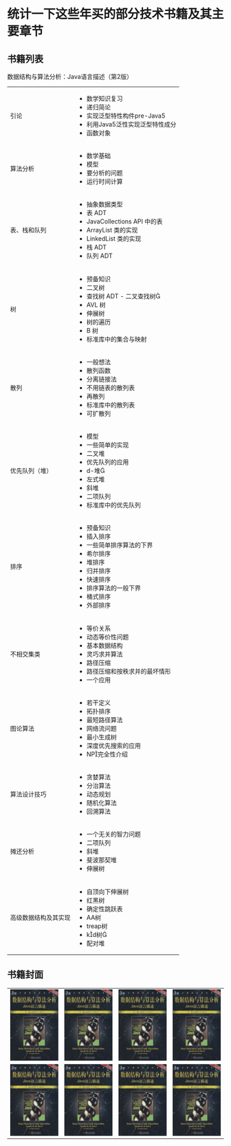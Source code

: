 # 统计一下这些年买的部分技术书籍及其主要章节

## 书籍列表

数据结构与算法分析：Java语言描述（第2版）
<table>
  <tr>
    <td>引论</td>
    <td>
      <ul>
        <li>数学知识复习</li>
        <li>递归简论</li>
        <li>实现泛型特性构件pre-Java5</li>
        <li>利用Java5泛性实现泛型特性成分</li>
        <li>函数对象</li>
      </ul>
    </td>
  </tr>
  <tr>
    <td>算法分析</td>
    <td>
      <ul>
        <li>数学基础</li>
        <li>模型</li>
        <li>要分析的问题</li>
        <li>运行时间计算</li>
      </ul>
    </td>
  </tr>
  <tr>
    <td>表、栈和队列</td>
    <td>
      <ul>
        <li>抽象数据类型</li>
        <li>表 ADT</li>
        <li>JavaCollections API 中的表</li>
        <li>ArrayList 类的实现</li>
        <li>LinkedList 类的实现</li>
        <li>栈 ADT</li>
        <li>队列 ADT</li>
      </ul>
    </td>
  </tr>
  <tr>
    <td>树</td>
    <td>
      <ul>
        <li>预备知识</li>
        <li>二叉树</li>
        <li>查找树 ADT - 二叉查找树</li>
        <li>AVL 树</li>
        <li>伸展树</li>
        <li>树的遍历</li>
        <li>B 树</li>
        <li>标准库中的集合与映射</li>
      </ul>
    </td>
  </tr>
  <tr>
    <td>散列</td>
    <td>
      <ul>
        <li>一般想法</li>
        <li>散列函数</li>
        <li>分离链接法</li>
        <li>不用链表的散列表</li>
        <li>再散列</li>
        <li>标准库中的散列表</li>
        <li>可扩散列</li>
      </ul>
    </td>
  </tr>
  <tr>
    <td>优先队列（堆）</td>
    <td>
      <ul>
        <li>模型</li>
        <li>一些简单的实现</li>
        <li>二叉堆</li>
        <li>优先队列的应用</li>
        <li>d-堆</li>
        <li>左式堆</li>
        <li>斜堆</li>
        <li>二项队列</li>
        <li>标准库中的优先队列</li>
      </ul>
    </td>
  </tr>
  <tr>
    <td>排序</td>
    <td>
      <ul>
        <li>预备知识</li>
        <li>插入排序</li>
        <li>一些简单排序算法的下界</li>
        <li>希尔排序</li>
        <li>堆排序</li>
        <li>归并排序</li>
        <li>快速排序</li>
        <li>排序算法的一般下界</li>
        <li>桶式排序</li>
        <li>外部排序</li>
      </ul>
    </td>
  </tr>
  <tr>
    <td>不相交集类</td>
    <td>
      <ul>
        <li>等价关系</li>
        <li>动态等价性问题</li>
        <li>基本数据结构</li>
        <li>灵巧求并算法</li>
        <li>路径压缩</li>
        <li>路径压缩和按秩求并的最坏情形</li>
        <li>一个应用</li>
      </ul>
    </td>
  </tr>
  <tr>
    <td>图论算法</td>
    <td>
      <ul>
        <li>若干定义</li>
        <li>拓扑排序</li>
        <li>最短路径算法</li>
        <li>网络流问题</li>
        <li>最小生成树</li>
        <li>深度优先搜索的应用</li>
        <li>NP完全性介绍</li>
      </ul>
    </td>
  </tr>
  <tr>
    <td>算法设计技巧</td>
    <td>
      <ul>
        <li>贪婪算法</li>
        <li>分治算法</li>
        <li>动态规划</li>
        <li>随机化算法</li>
        <li>回溯算法</li>
      </ul>
    </td>
  </tr>
  <tr>
    <td>摊还分析</td>
    <td>
      <ul>
        <li>一个无关的智力问题</li>
        <li>二项队列</li>
        <li>斜堆</li>
        <li>斐波那契堆</li>
        <li>伸展树</li>
      </ul>
    </td>
  </tr>
  <tr>
    <td>高级数据结构及其实现</td>
    <td>
      <ul>
        <li>自顶向下伸展树</li>
        <li>红黑树</li>
        <li>确定性跳跃表</li>
        <li>AA树</li>
        <li>treap树</li>
        <li>kd树</li>
        <li>配对堆</li>
      </ul>
    </td>
  </tr>
</table>



## 书籍封面

<table>
  <tr>
    <td><img src="./res/001.png" width="160"/></td>
    <td><img src="./res/001.png" width="160"/></td>
    <td><img src="./res/001.png" width="160"/></td>
    <td><img src="./res/001.png" width="160"/></td>
  </tr>
  <tr>
    <td><img src="./res/001.png" width="160"/></td>
    <td><img src="./res/001.png" width="160"/></td>
    <td><img src="./res/001.png" width="160"/></td>
    <td><img src="./res/001.png" width="160"/></td>
  </tr>
</table>